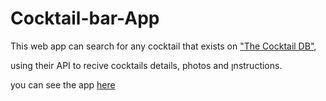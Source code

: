 # Cocktail-bar-App


This web app can search for any cocktail that exists on ["The Cocktail DB"](https://www.thecocktaildb.com/),
 
 using their API to recive cocktails details, photos and ןnstructions.
 
 you can see the app [here](https://cocktail-bar-react-app.vercel.app/)  
